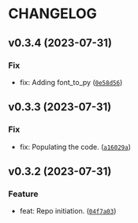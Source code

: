 # CHANGELOG



## v0.3.4 (2023-07-31)

### Fix

* fix: Adding font_to_py ([`0e58d56`](https://github.com/lukasz-lobocki/lobo_ili9341/commit/0e58d5608d70fb2932da647e7d613d6e205e68d6))


## v0.3.3 (2023-07-31)

### Fix

* fix: Populating the code. ([`a16029a`](https://github.com/lukasz-lobocki/lobo_ili9341/commit/a16029ac33026a2f2eea9986ecf7932ab043b85e))


## v0.3.2 (2023-07-31)

### Feature

* feat: Repo initiation. ([`04f7a03`](https://github.com/lukasz-lobocki/lobo_ili9341/commit/04f7a038cae2c2f9833a8732ccbf3018be474041))
